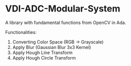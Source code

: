 # VDI-ADC-Modular-System

A library with fundamental functions from OpenCV in Ada.

Functionalities:
  1. Converting Color Space (RGB -> Grayscale)
  2. Apply Blur (Gaussian Blur 3x3 Kernel)
  3. Apply Hough Line Transform
  4. Apply Hough Circle Transform
